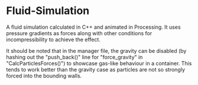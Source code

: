 # Fluid-Simulation
A fluid simulation calculated in C++ and animated in Processing. It uses pressure gradients as forces along with other conditions for incompressibility to achieve the effect.

It should be noted that in the manager file, the gravity can be disabled (by hashing out the "push_back()" line for "force_gravity" in "CalcParticlesForces()") to 
showcase gas-like behaviour in a container. This tends to work better than the gravity case as particles are not so strongly forced into the bounding walls.